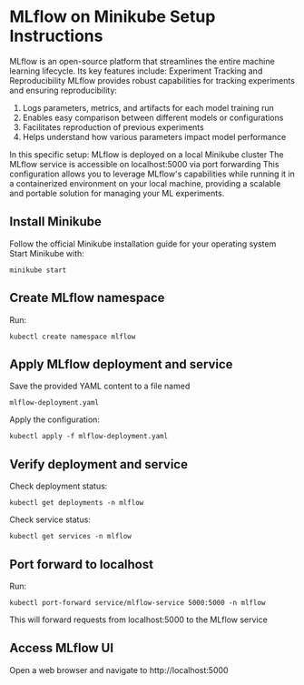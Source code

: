 # MLflow on Minikube Setup Instructions
MLflow is an open-source platform that streamlines the entire machine learning lifecycle. Its key features include:
Experiment Tracking and Reproducibility
MLflow provides robust capabilities for tracking experiments and ensuring reproducibility:
1. Logs parameters, metrics, and artifacts for each model training run
2. Enables easy comparison between different models or configurations
3. Facilitates reproduction of previous experiments
4. Helps understand how various parameters impact model performance

In this specific setup:
MLflow is deployed on a local Minikube cluster
The MLflow service is accessible on localhost:5000 via port forwarding
This configuration allows you to leverage MLflow's capabilities while running it in a containerized environment on your local machine, providing a scalable and portable solution for managing your ML experiments.

## Install Minikube
Follow the official Minikube installation guide for your operating system
Start Minikube with: 
```
minikube start
```
## Create MLflow namespace
Run: 
```
kubectl create namespace mlflow
```
## Apply MLflow deployment and service
Save the provided YAML content to a file named 
```
mlflow-deployment.yaml
```
Apply the configuration: 
```
kubectl apply -f mlflow-deployment.yaml
```
## Verify deployment and service
Check deployment status: 
```
kubectl get deployments -n mlflow
```
Check service status: 
```
kubectl get services -n mlflow
```
## Port forward to localhost 
Run: 
```
kubectl port-forward service/mlflow-service 5000:5000 -n mlflow
```
This will forward requests from localhost:5000 to the MLflow service 
## Access MLflow UI
Open a web browser and navigate to http://localhost:5000
